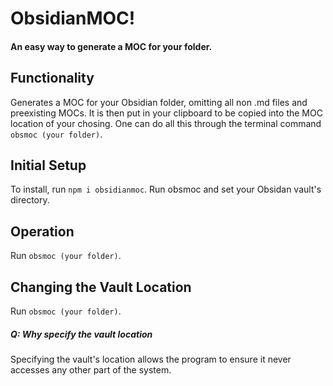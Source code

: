 # ObsidianMOC!
#### An easy way to generate a MOC for your folder.

## Functionality
Generates a MOC for your Obsidian folder, omitting all non .md files and preexisting MOCs. It is then put in your clipboard to be copied into the MOC location of your chosing. 
One can do all this through the terminal command `obsmoc (your folder)`.

## Initial Setup
To install, run `npm i obsidianmoc`.
Run obsmoc and set your Obsidan vault's directory.

## Operation
Run  `obsmoc (your folder)`.
## Changing the Vault Location
Run `obsmoc (your folder)`.

##### Q: Why specify the vault location
Specifying the vault's location allows the program to ensure it never accesses any other part of the system.
